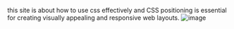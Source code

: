 this site is about how to use css effectively and CSS positioning is essential for creating visually appealing and responsive web layouts.
![image](https://github.com/user-attachments/assets/639beade-147e-4bc9-81f6-68d1d7306f16)
